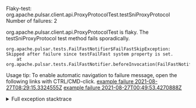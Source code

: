         
Flaky-test: org.apache.pulsar.client.api.ProxyProtocolTest.testSniProxyProtocol
Number of failures: 2

org.apache.pulsar.client.api.ProxyProtocolTest is flaky. The testSniProxyProtocol test method fails sporadically.

```
org.apache.pulsar.tests.FailFastNotifier$FailFastSkipException: Skipped after failure since testFailFast system property is set.
	at org.apache.pulsar.tests.FailFastNotifier.beforeInvocation(FailFastNotifier.java:88)

```

Usage tip: To enable automatic navigation to failure message, open the following links with CTRL/CMD-click.
[example failure 2021-08-27T08:29:15.3324555Z](https://github.com/apache/pulsar/runs/3441181143?check_suite_focus=true#step:9:944)
[example failure 2021-08-27T00:49:53.4270888Z](https://github.com/apache/pulsar/runs/3438608157?check_suite_focus=true#step:9:940)


<details>
<summary>Full exception stacktrace</summary>
<code><pre>
org.apache.pulsar.tests.FailFastNotifier$FailFastSkipException: Skipped after failure since testFailFast system property is set.
	at org.apache.pulsar.tests.FailFastNotifier.beforeInvocation(FailFastNotifier.java:88)

</pre></code>
</details>

